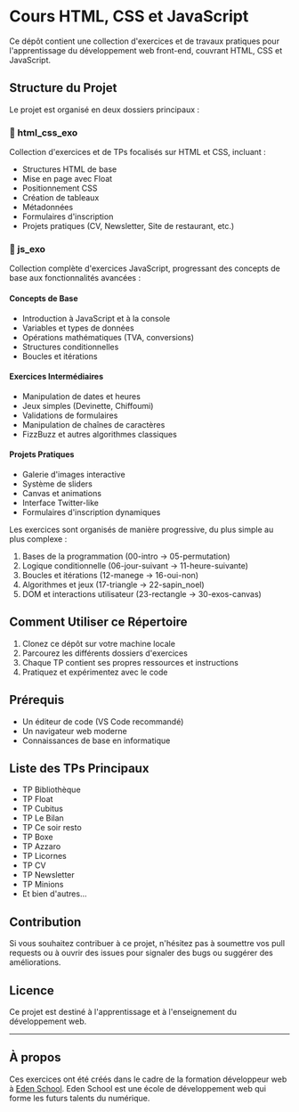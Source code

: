 # Cours HTML, CSS et JavaScript

Ce dépôt contient une collection d'exercices et de travaux pratiques pour l'apprentissage du développement web front-end, couvrant HTML, CSS et JavaScript.

## Structure du Projet

Le projet est organisé en deux dossiers principaux :

### 📁 html_css_exo
Collection d'exercices et de TPs focalisés sur HTML et CSS, incluant :
- Structures HTML de base
- Mise en page avec Float
- Positionnement CSS
- Création de tableaux
- Métadonnées
- Formulaires d'inscription
- Projets pratiques (CV, Newsletter, Site de restaurant, etc.)

### 📁 js_exo
Collection complète d'exercices JavaScript, progressant des concepts de base aux fonctionnalités avancées :

#### Concepts de Base
- Introduction à JavaScript et à la console
- Variables et types de données
- Opérations mathématiques (TVA, conversions)
- Structures conditionnelles
- Boucles et itérations

#### Exercices Intermédiaires
- Manipulation de dates et heures
- Jeux simples (Devinette, Chiffoumi)
- Validations de formulaires
- Manipulation de chaînes de caractères
- FizzBuzz et autres algorithmes classiques

#### Projets Pratiques
- Galerie d'images interactive
- Système de sliders
- Canvas et animations
- Interface Twitter-like
- Formulaires d'inscription dynamiques

Les exercices sont organisés de manière progressive, du plus simple au plus complexe :
1. Bases de la programmation (00-intro → 05-permutation)
2. Logique conditionnelle (06-jour-suivant → 11-heure-suivante)
3. Boucles et itérations (12-manege → 16-oui-non)
4. Algorithmes et jeux (17-triangle → 22-sapin_noel)
5. DOM et interactions utilisateur (23-rectangle → 30-exos-canvas)

## Comment Utiliser ce Répertoire

1. Clonez ce dépôt sur votre machine locale
2. Parcourez les différents dossiers d'exercices
3. Chaque TP contient ses propres ressources et instructions
4. Pratiquez et expérimentez avec le code

## Prérequis

- Un éditeur de code (VS Code recommandé)
- Un navigateur web moderne
- Connaissances de base en informatique

## Liste des TPs Principaux

- TP Bibliothèque
- TP Float
- TP Cubitus
- TP Le Bilan
- TP Ce soir resto
- TP Boxe
- TP Azzaro
- TP Licornes
- TP CV
- TP Newsletter
- TP Minions
- Et bien d'autres...

## Contribution

Si vous souhaitez contribuer à ce projet, n'hésitez pas à soumettre vos pull requests ou à ouvrir des issues pour signaler des bugs ou suggérer des améliorations.

## Licence

Ce projet est destiné à l'apprentissage et à l'enseignement du développement web.

---

## À propos

Ces exercices ont été créés dans le cadre de la formation développeur web à [Eden School](https://www.edenschool.fr/). Eden School est une école de développement web qui forme les futurs talents du numérique.
